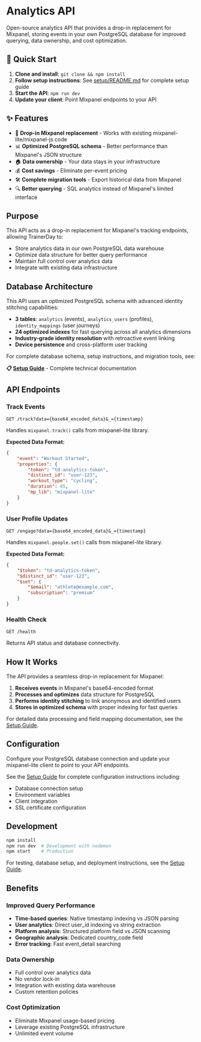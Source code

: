 # Analytics API

Open-source analytics API that provides a drop-in replacement for Mixpanel, storing events in your own PostgreSQL database for improved querying, data ownership, and cost optimization.

## 🚀 Quick Start

1. **Clone and install**: `git clone && npm install`
2. **Follow setup instructions**: See [setup/README.md](./setup/README.md) for complete setup guide
3. **Start the API**: `npm run dev`
4. **Update your client**: Point Mixpanel endpoints to your API

## ✨ Features

- 🔄 **Drop-in Mixpanel replacement** - Works with existing mixpanel-lite/mixpanel-js code
- 📊 **Optimized PostgreSQL schema** - Better performance than Mixpanel's JSON structure
- 🏠 **Data ownership** - Your data stays in your infrastructure
- 💰 **Cost savings** - Eliminate per-event pricing
- 🛠️ **Complete migration tools** - Export historical data from Mixpanel
- 🔍 **Better querying** - SQL analytics instead of Mixpanel's limited interface

## Purpose

This API acts as a drop-in replacement for Mixpanel's tracking endpoints, allowing TrainerDay to:
- Store analytics data in our own PostgreSQL data warehouse
- Optimize data structure for better query performance
- Maintain full control over analytics data
- Integrate with existing data infrastructure

## Database Architecture

This API uses an optimized PostgreSQL schema with advanced identity stitching capabilities:

- **3 tables**: `analytics` (events), `analytics_users` (profiles), `identity_mappings` (user journeys)
- **24 optimized indexes** for fast querying across all analytics dimensions
- **Industry-grade identity resolution** with retroactive event linking
- **Device persistence** and cross-platform user tracking

For complete database schema, setup instructions, and migration tools, see:

**📋 [Setup Guide](./setup/README.md)** - Complete technical documentation

## API Endpoints

### Track Events
```
GET /track?data={base64_encoded_data}&_={timestamp}
```

Handles `mixpanel.track()` calls from mixpanel-lite library.

**Expected Data Format:**
```json
{
    "event": "Workout Started",
    "properties": {
        "token": "td-analytics-token",
        "distinct_id": "user-123",
        "workout_type": "cycling",
        "duration": 45,
        "mp_lib": "mixpanel-lite"
    }
}
```

### User Profile Updates
```
GET /engage?data={base64_encoded_data}&_={timestamp}
```

Handles `mixpanel.people.set()` calls from mixpanel-lite library.

**Expected Data Format:**
```json
{
    "$token": "td-analytics-token",
    "$distinct_id": "user-123",
    "$set": {
        "$email": "athlete@example.com",
        "subscription": "premium"
    }
}
```

### Health Check
```
GET /health
```

Returns API status and database connectivity.

## How It Works

The API provides a seamless drop-in replacement for Mixpanel:

1. **Receives events** in Mixpanel's base64-encoded format
2. **Processes and optimizes** data structure for PostgreSQL
3. **Performs identity stitching** to link anonymous and identified users
4. **Stores in optimized schema** with proper indexing for fast queries

For detailed data processing and field mapping documentation, see the [Setup Guide](./setup/README.md).

## Configuration

Configure your PostgreSQL database connection and update your mixpanel-lite client to point to your API endpoints.

See the [Setup Guide](./setup/README.md) for complete configuration instructions including:
- Database connection setup
- Environment variables
- Client integration
- SSL certificate configuration

## Development

```bash
npm install
npm run dev  # Development with nodemon
npm start    # Production
```

For testing, database setup, and deployment instructions, see the [Setup Guide](./setup/README.md).

## Benefits

### Improved Query Performance
- **Time-based queries**: Native timestamp indexing vs JSON parsing
- **User analytics**: Direct user_id indexing vs string extraction
- **Platform analysis**: Structured platform field vs JSON scanning
- **Geographic analysis**: Dedicated country_code field
- **Error tracking**: Fast event_detail searching

### Data Ownership
- Full control over analytics data
- No vendor lock-in
- Integration with existing data warehouse
- Custom retention policies

### Cost Optimization
- Eliminate Mixpanel usage-based pricing
- Leverage existing PostgreSQL infrastructure
- Unlimited event volume